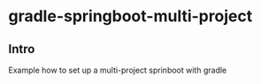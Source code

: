 # gradle-springboot-multi-project

## Intro
Example how to set up a multi-project sprinboot with gradle
